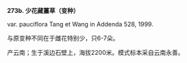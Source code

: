 **273b. 少花藏薹草（变种）**

var. pauciflora Tang et Wang in Addenda 528, 1999.

与原变种不同在于雌花特别少，只6-7朵。

产云南；生于溪边石壁上，海拔2200米。模式标本采自云南永善。
